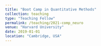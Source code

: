 ```yaml
---
title: "Boot Camp in Quantitative Methods"
collection: teaching
type: "Teaching Fellow"
permalink: /teaching/2021-comp_neuro
venue: "Harvard University"
date: 2019-01-01
location: "Cambridge, USA"
---
```

